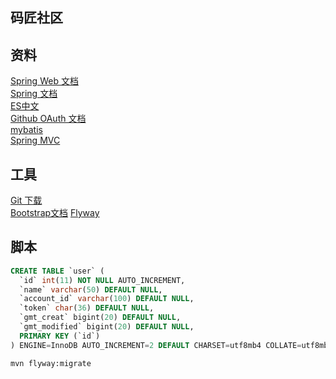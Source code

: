 ## 码匠社区

## 资料
[Spring Web 文档](https://spring.io/guides/gs/serving-web-content/#use-maven)  
[Spring 文档](https://spring.io/guides)  
[ES中文](https://elasticsearch.cn/)  
[Github OAuth 文档](https://developer.github.com/apps/building-oauth-apps/creating-an-oauth-app/)  
[mybatis](http://mybatis.org/spring-boot-starter/mybatis-spring-boot-autoconfigure/)  
[Spring MVC](https://docs.spring.io/spring/docs/current/spring-framework-reference/web.html#mvc-config)

## 工具

[Git 下载](https://git-scm.com/download)  
[Bootstrap文档](https://v3.bootcss.com/)
[Flyway](https://flywaydb.org/documentation/database/mysql)


## 脚本
```sql
CREATE TABLE `user` (
  `id` int(11) NOT NULL AUTO_INCREMENT,
  `name` varchar(50) DEFAULT NULL,
  `account_id` varchar(100) DEFAULT NULL,
  `token` char(36) DEFAULT NULL,
  `gmt_creat` bigint(20) DEFAULT NULL,
  `gmt_modified` bigint(20) DEFAULT NULL,
  PRIMARY KEY (`id`)
) ENGINE=InnoDB AUTO_INCREMENT=2 DEFAULT CHARSET=utf8mb4 COLLATE=utf8mb4_0900_ai_ci


```
```bash
mvn flyway:migrate
```